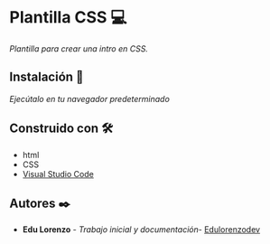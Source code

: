 # Plantilla CSS :computer:

_Plantilla para crear una intro en CSS._

## Instalación :wrench: 

_Ejecútalo en tu navegador predeterminado_

## Construido con 🛠 

* html
* CSS
* [Visual Studio Code](https://code.visualstudio.com/)

## Autores ✒️

* **Edu Lorenzo** - *Trabajo inicial y documentación*- [Edulorenzodev](https://github.com/edulorenzodev)
